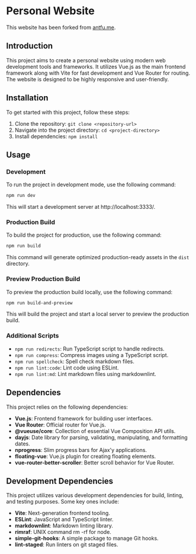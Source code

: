 # Personal Website

This website has been forked from [antfu.me](https://antfu.me).

## Introduction

This project aims to create a personal website using modern web development tools and frameworks. It utilizes Vue.js as the main frontend framework along with Vite for fast development and Vue Router for routing. The website is designed to be highly responsive and user-friendly.

## Installation

To get started with this project, follow these steps:

1. Clone the repository: `git clone <repository-url>`
2. Navigate into the project directory: `cd <project-directory>`
3. Install dependencies: `npm install`

## Usage

### Development

To run the project in development mode, use the following command:

```bash
npm run dev
```

This will start a development server at http://localhost:3333/.

### Production Build

To build the project for production, use the following command:

```bash
npm run build
```

This command will generate optimized production-ready assets in the `dist` directory.

### Preview Production Build

To preview the production build locally, use the following command:

```bash
npm run build-and-preview
```

This will build the project and start a local server to preview the production build.

### Additional Scripts

- `npm run redirects`: Run TypeScript script to handle redirects.
- `npm run compress`: Compress images using a TypeScript script.
- `npm run spellcheck`: Spell check markdown files.
- `npm run lint:code`: Lint code using ESLint.
- `npm run lint:md`: Lint markdown files using markdownlint.

## Dependencies

This project relies on the following dependencies:

- **Vue.js**: Frontend framework for building user interfaces.
- **Vue Router**: Official router for Vue.js.
- **@vueuse/core**: Collection of essential Vue Composition API utils.
- **dayjs**: Date library for parsing, validating, manipulating, and formatting dates.
- **nprogress**: Slim progress bars for Ajax'y applications.
- **floating-vue**: Vue.js plugin for creating floating elements.
- **vue-router-better-scroller**: Better scroll behavior for Vue Router.

## Development Dependencies

This project utilizes various development dependencies for build, linting, and testing purposes. Some key ones include:

- **Vite**: Next-generation frontend tooling.
- **ESLint**: JavaScript and TypeScript linter.
- **markdownlint**: Markdown linting library.
- **rimraf**: UNIX command rm -rf for node.
- **simple-git-hooks**: A simple package to manage Git hooks.
- **lint-staged**: Run linters on git staged files.
